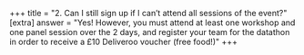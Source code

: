 +++
title = "2. Can I still sign up if I can’t attend all sessions of the event?"
[extra]
answer = "Yes! However, you must attend at least one workshop and one panel session over the 2 days, and register your team for the datathon in order to receive a £10 Deliveroo voucher (free food!)"
+++
